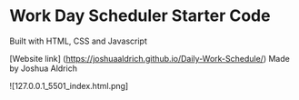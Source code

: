 # Work Day Scheduler Starter Code

Built with HTML, CSS and Javascript

[Website link] (https://joshuaaldrich.github.io/Daily-Work-Schedule/)
Made by Joshua Aldrich

![127.0.0.1_5501_index.html.png]
